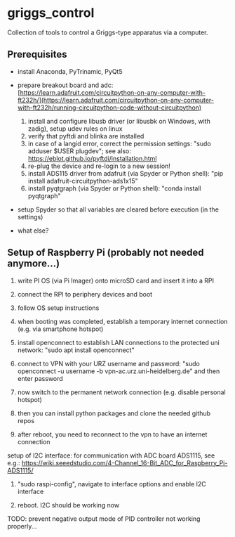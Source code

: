 # griggs_control
Collection of tools to control a Griggs-type apparatus via a computer.

## Prerequisites

- install Anaconda, PyTrinamic, PyQt5

- prepare breakout board and adc: [https://learn.adafruit.com/circuitpython-on-any-computer-with-ft232h/](https://learn.adafruit.com/circuitpython-on-any-computer-with-ft232h/running-circuitpython-code-without-circuitpython)

    1. install and configure libusb driver (or libusbk on Windows, with zadig), setup udev rules on linux
    2. verify that pyftdi and blinka are installed
    3. in case of a langid error, correct the permission settings: "sudo adduser $USER plugdev"; see also: https://eblot.github.io/pyftdi/installation.html
    4. re-plug the device and re-login to a new session!
    5. install ADS115 driver from adafruit (via Spyder or Python shell): "pip install adafruit-circuitpython-ads1x15"
    6. install pyqtgraph (via Spyder or Python shell): "conda install pyqtgraph"

- setup Spyder so that all variables are cleared before execution (in the settings)

- what else?


## Setup of Raspberry Pi (probably not needed anymore...)

1. write PI OS (via Pi Imager) onto microSD card and insert it into a RPI

2. connect the RPI to periphery devices and boot

3. follow OS setup instructions

4. when booting was completed, establish a temporary internet connection (e.g. via smartphone hotspot)

5. install openconnect to establish LAN connections to the protected uni network: "sudo apt install openconnect"

6. connect to VPN with your URZ username and password: "sudo openconnect -u username -b vpn-ac.urz.uni-heidelberg.de" and then enter password

7. now switch to the permanent network connection (e.g. disable personal hotspot)

8. then you can install python packages and clone the needed github repos

9. after reboot, you need to reconnect to the vpn to have an internet connection

setup of I2C interface:
for communication with ADC board ADS1115, see e.g.:
https://wiki.seeedstudio.com/4-Channel_16-Bit_ADC_for_Raspberry_Pi-ADS1115/

1. "sudo raspi-config", navigate to interface options and enable I2C interface

2. reboot. I2C should be working now

TODO: prevent negative output mode of PID controller not working properly...

